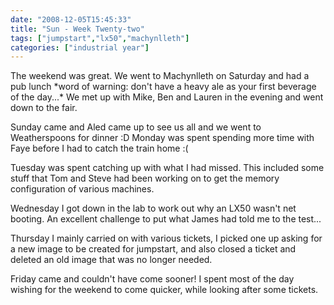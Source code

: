 ```yaml
---
date: "2008-12-05T15:45:33"
title: "Sun - Week Twenty-two"
tags: ["jumpstart","lx50","machynlleth"]
categories: ["industrial year"]
---
```


The weekend was great. We went to Machynlleth on Saturday and had a pub lunch \*word of warning: don't have a heavy ale as your first beverage of the day...\* We met up with Mike, Ben and Lauren in the evening and went down to the fair.
<!--more-->
Sunday came and Aled came up to see us all and we went to Weatherspoons for dinner :D
Monday was spent spending more time with Faye before I had to catch the train home :(

Tuesday was spent catching up with what I had missed. This included some stuff that Tom and Steve had been working on to get the memory configuration of various machines.


Wednesday I got down in the lab to work out why an LX50 wasn't net booting. An excellent challenge to put what James had told me to the test...

Thursday I mainly carried on with various tickets, I picked one up asking for a new image to be created for jumpstart, and also closed a ticket and deleted an old image that was no longer needed.

Friday came and couldn't have come sooner! I spent most of the day wishing for the weekend to come quicker, while looking after some tickets.
